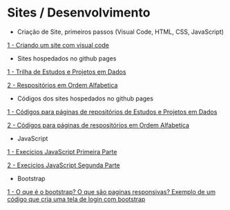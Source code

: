 # Sites / Desenvolvimento

 - Criação de Site, primeiros passos (Visual Code, HTML, CSS, JavaScript)
<div> 
<p><a href="https://github.com/JosiTubaroski/Sites/blob/main/Criando%20Sites.ipynb">1 - Criando um site com visual code</a></p>
</div> 

- Sites hospedados no github pages

<div> 
<p><a href="https://jositubaroski.github.io/">1 - Trilha de Estudos e Projetos em Dados</a></p>
</div> 

<div> 
<p><a href="https://jositubaroski.github.io/API_GITHUB/">2 - Respositórios em Ordem Alfabetica</a></p>
</div> 

- Códigos dos sites hospedados no github pages

<div> 
<p><a href="https://github.com/JosiTubaroski/JosiTubaroski.github.io">1 - Códigos para páginas de repositórios de Estudos e Projetos em Dados</a></p>
</div> 

<div> 
<p><a href="https://github.com/JosiTubaroski/API_GITHUB/tree/main">2 - Códigos para páginas de respositórios em Ordem Alfabetica</a></p>
</div> 

- JavaScript

<div> 
<p><a href="https://github.com/JosiTubaroski/Sites/tree/main/Exercicios_JavaScript_PrimeiraParte">1 - Execicios JavaScript Primeira Parte</a></p>
</div> 

<div> 
<p><a href="https://github.com/JosiTubaroski/Sites/tree/main/Exercicios_JavaScript_SegundaParte">2 - Execicios JavaScript Segunda Parte</a></p>
</div> 

- Bootstrap

<div> 
<p><a href="https://github.com/JosiTubaroski/Bootstrap/tree/main">1 - O que é o bootstrap? O que são paginas responsivas? Exemplo de um código que cria uma tela de login com bootstrap </a></p>
</div> 






 

